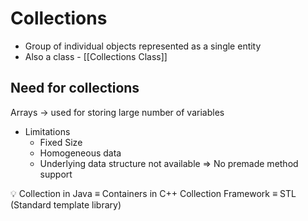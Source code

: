 # Collections

- Group of individual objects represented as a single entity
- Also a class - [[Collections Class]]

## Need for collections

Arrays → used for storing large number of variables

- Limitations
  - Fixed Size
  - Homogeneous data
  - Underlying data structure not available ⇒ No premade method support

💡 Collection in Java ≡ Containers in C++
   Collection Framework ≡ STL (Standard template library)
